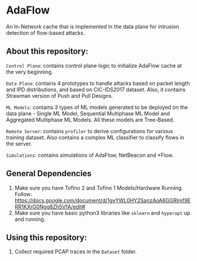 # AdaFlow
An In-Network cache that is implemented in the data plane for intrusion detection of flow-based attacks. 

## About this repository:
``Control Plane``: contains control plane logic to initialize AdaFlow cache at the very beginning. 

``Data Plane``: contains 4 prototypes to handle attacks based on packet length and IPD distributions, and based on CIC-IDS2017 dataset. Also, it contains Strawman version of Push and Pull Designs. 

``ML Models``: contains 3 types of ML models generated to be deployed on the data plane - Single ML Model, Sequential Multiphase ML Model and Aggregated Multiphase ML Models. All these models are Tree-Based. 

``Remote Server``: contains ``profiler`` to derive configurations for various training dataset. Also contains a complex ML classifier to classify flows in the server. 

``Simulations``: contains simulations of AdaFlow, NetBeacon and *Flow. 

## General Dependencies
1. Make sure you have Tofino 2 and Tofino 1 Models/Hardware Running. Follow: https://docs.google.com/document/d/1gyYWL0HY2SanzAoA6GGRImf9ERR1KXrG0Ngg8Zh5VfA/edit#
2. Make sure you have basic python3 libraries like ``sklearn`` and ``hyperopt`` up and running. 

## Using this repository:
1. Collect required PCAP traces in the ``Dataset`` folder.
